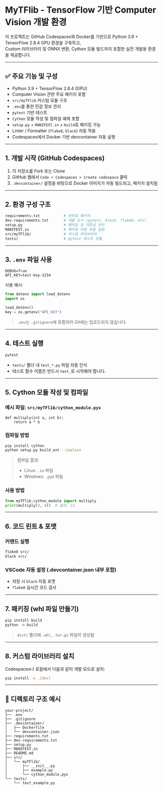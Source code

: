 # MyTFlib - TensorFlow 기반 Computer Vision 개발 환경

이 프로젝트는 GitHub Codespaces와 Docker를 기반으로 Python 3.9 + TensorFlow 2.8.4 GPU 환경을 구축하고,  
Custom 라이브러리 및 ONNX 변환, Cython 모듈 빌드까지 포함한 실전 개발용 환경을 제공합니다.

---

## ✅ 주요 기능 및 구성

- Python 3.9 + TensorFlow 2.8.4 (GPU)
- Computer Vision 관련 주요 패키지 포함
- `src/myTFlib` 커스텀 모듈 구조
- `.env`를 통한 민감 정보 관리
- `pytest` 기반 테스트
- `Cython` 모듈 작성 및 컴파일 예제 포함
- `setup.py` + `MANIFEST.in` + `build`로 패키징 가능
- Linter / Formatter (`flake8`, `black`) 자동 적용
- Codespaces에서 Docker 기반 devcontainer 자동 실행

---

## 1. 개발 시작 (GitHub Codespaces)

1. 이 저장소를 Fork 또는 Clone
2. GitHub 웹에서 `Code > Codespaces > Create codespace` 클릭
3. `.devcontainer/` 설정을 바탕으로 Docker 이미지가 자동 빌드되고, 패키지 설치됨

---

## 2. 환경 구성 구조

```bash
requirements.txt           # 런타임 패키지
dev-requirements.txt       # 개발 도구 (pytest, black, flake8, etc)
setup.py                   # 패키징 및 의존성 관리
MANIFEST.in                # 패키징 파일 포함 설정
src/myTFlib/               # 커스텀 라이브러리
tests/                     # pytest 테스트 모듈
```

---

## 3. `.env` 파일 사용

```env
DEBUG=True
API_KEY=test-key-1234
```

사용 예시:

```python
from dotenv import load_dotenv
import os

load_dotenv()
key = os.getenv("API_KEY")
```

> `.env`는 `.gitignore`에 포함되어 Git에는 업로드되지 않습니다.

---

## 4. 테스트 실행

```bash
pytest
```

- `tests/` 폴더 내 `test_*.py` 파일 자동 인식
- 테스트 함수 이름은 반드시 `test_`로 시작해야 합니다.

---

## 5. Cython 모듈 작성 및 컴파일

### 예시 파일: `src/myTFlib/cython_module.pyx`

```cython
def multiply(int a, int b):
    return a * b
```

### 컴파일 방법

```bash
pip install cython
python setup.py build_ext --inplace
```

> 컴파일 결과:  
> - Linux: `.so` 파일  
> - Windows: `.pyd` 파일

### 사용 방법

```python
from myTFlib.cython_module import multiply
print(multiply(3, 4))  # 결과: 12
```

---

## 6. 코드 린트 & 포맷

### 커맨드 실행

```bash
flake8 src/
black src/
```

### VSCode 자동 설정 (.devcontainer.json 내부 포함)
- 저장 시 `black` 자동 포맷
- `flake8` 실시간 코드 검사

---

## 7. 패키징 (whl 파일 만들기)

```bash
pip install build
python -m build
```

> `dist/` 폴더에 `.whl`, `.tar.gz` 파일이 생성됨

---

## 8. 커스텀 라이브러리 설치

Codespaces나 로컬에서 다음과 같이 개발 모드로 설치:

```bash
pip install -e .[dev]
```

---

## 📁 디렉토리 구조 예시

```
your-project/
├── .env
├── .gitignore
├── .devcontainer/
│   ├── Dockerfile
│   └── devcontainer.json
├── requirements.txt
├── dev-requirements.txt
├── setup.py
├── MANIFEST.in
├── README.md
├── src/
│   └── myTFlib/
│       ├── __init__.py
│       ├── example.py
│       └── cython_module.pyx
└── tests/
    └── test_example.py
```
